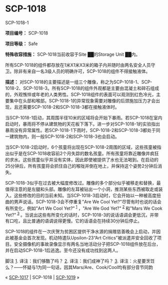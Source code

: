 # SCP-1018
                        




SCP-1018-1



**项目编号：** SCP-1018

**项目等级：** Safe

**特殊收容措施：** SCP-1018当前收容于Site ██的Storage Unit ██内。

所有SCP-1018的组件都存放在1米X1米X3米的箱子内并随时由两名安全人员守卫。除非有来自一名3级人员的明确许可，SCP-1018的组件不得接触液体。

**描述：** 对SCP-1018的主要描述是一组三个雕像，称之为SCP-1018-1、SCP-1018-2、SCP-1018-3。所有SCP-1018的组件外观都是主要由混凝土和碎石组成的，外观憔悴或年老的人类男性。SCP-1018组件的表面可以观测到红色冷光，主要集中在头部和喉部。SCP-1018-1的异常现象需要对雕像的后颈施加压力才会出现，且还需要SCP-1018-2和SCP-1018-3都在接触液体时。

当SCP-1018-1启动，其周围半径10米的区域将会开始下暴雨。若SCP-1018在室内启动时，暴雨将不停从建筑物的天花板下落下。进一步对SCP-1018-1的实验指出暴雨没有异常属性。若SCP-1018-1下雨时，SCP-1018-2和SCP-1018-3都处于同一建筑物内，则一般SCP-1018-2和SCP-1018-3也会启动。

当SCP-1018-2启动时，6个孩童将出现在SCP-1018-2周围的区域，这些孩童被指出似乎是在SCP-1018收容前2个月失踪的数名孩童。所有孩童将靠近雕像并疯狂的求水。这些孩童似乎并没有实体，因此即使被提供了水也无法喝到。在启动的25分钟后，所有孩童将会抓住自己的喉咙并倒在地上，并保持这个姿势2分钟后消失。

SCP-1018-3似乎在过去被大幅度修改过。雕像的多个部分似乎被移走和替换，最值得注意的是左腿和头部。雕像的左耳被钻出一个小洞，推测某些东西被取走或装入。这些修改的目的当前未知。当SCP-1018-3启动时，它会开始以一种被高度扭曲的男声说话。SCP-1018-3会不停重复"Are We Cool Yet?"尽管有时也说的话会有所变化，例如"Art We Cool Yet?"<sup class='footnoteref'>
 <a shape='rect' class='footnoteref' id='footnoteref-1' href='javascript:;' onclick='WIKIDOT.page.utils.scrollToReference(&apos;footnote-1&apos;)'>1</a>
</sup>，"Are We God Yet?"<sup class='footnoteref'>
 <a shape='rect' class='footnoteref' id='footnoteref-2' href='javascript:;' onclick='WIKIDOT.page.utils.scrollToReference(&apos;footnote-2&apos;)'>2</a>
</sup>和"Mars We Cook Yet?"<sup class='footnoteref'>
 <a shape='rect' class='footnoteref' id='footnoteref-3' href='javascript:;' onclick='WIKIDOT.page.utils.scrollToReference(&apos;footnote-3&apos;)'>3</a>
</sup>。当说出这些有所变化的话时，SCP-1018-3的说话语调会更低沉，并带有口吃，且比普通的语调说得更慢。它的话语会在持续30分钟后停止。

SCP-1018的组件在一次庆贺为贫困区提供干净水源的捐赠慈善晚会上启动，并因此被基金会首次发现。机动特遣队Upsilon-23“Art Critics”被派遣并安全回收了项目。安全摄像机的事故录像显示有两名当地活动分子把SCP-1018组件放在后台，并在启动SCP-1018-1后逃逸。至今还没有成功找到这两人。


脚注
<a shape='rect' href='javascript:;' onclick='WIKIDOT.page.utils.scrollToReference(&apos;footnoteref-1&apos;)'>1</a>. 译注：我们够酷了吗？
<a shape='rect' href='javascript:;' onclick='WIKIDOT.page.utils.scrollToReference(&apos;footnoteref-2&apos;)'>2</a>. 译注：我们成神了吗？
<a shape='rect' href='javascript:;' onclick='WIKIDOT.page.utils.scrollToReference(&apos;footnoteref-3&apos;)'>3</a>. 译注：火星要烹饪么？——怀疑与1为同一句话，因其Mars/Are、Cook/Cool均有部分音节同韵



« [SCP-1017](/scp-1017) | SCP-1018 | [SCP-1019](/scp-1019) »





                    